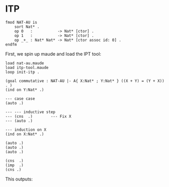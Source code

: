 ITP
===


```{ pipe="tee nat-au.maude" }
fmod NAT-AU is
    sort Nat* .
    op 0   :           -> Nat* [ctor] .
    op 1   :           -> Nat* [ctor] .
    op _+_ : Nat* Nat* -> Nat* [ctor assoc id: 0] .
endfm

```

First, we spin up maude and load the IPT tool:

```{ pipe="tee prove-commutativity.maude" }
load nat-au.maude
load itp-tool.maude
loop init-itp .

(goal commutative : NAT-AU |- A{ X:Nat* ; Y:Nat* } ((X + Y) = (Y + X)) . )
(ind on Y:Nat* .)

--- case case
(auto .)

--- --- inductive step
--- (cns  .)        --- Fix X
--- (auto .)

--- induction on X
(ind on X:Nat* .)

(auto .)
(auto .)
(auto .)

(cns  .)
(imp  .)
(cns .)
```

This outputs:

```{ pipe="maude -no-banner prove-commutativity.maude 2>&1" }
```
